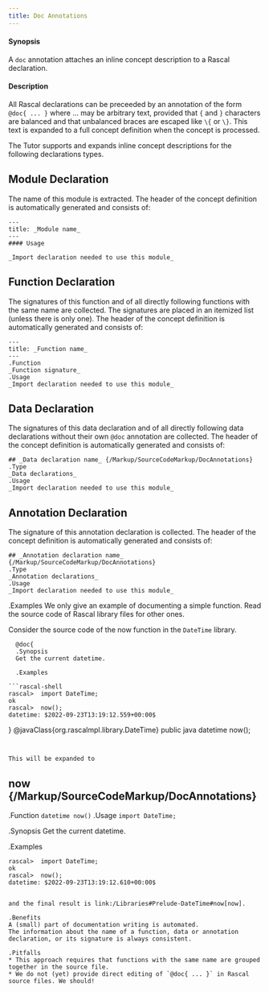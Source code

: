 ```yaml
---
title: Doc Annotations
---
```


#### Synopsis

A `doc` annotation attaches an inline concept description to a Rascal declaration.

#### Description

All Rascal declarations can be preceeded by an annotation of the form `@doc{ ... }` where ... may be arbitrary text, 
provided that `{` and `}` characters are balanced and that unbalanced braces are escaped like `\{` or `\}`. 
This text is expanded to a full concept definition when the concept is processed. 


The Tutor supports and expands inline concept descriptions for the following declarations types.

## Module Declaration

The name of this module is extracted.
The header of the concept definition is automatically generated and consists of:

```
---
title: _Module name_
---
#### Usage

_Import declaration needed to use this module_
```

## Function Declaration

The signatures of this function and of all directly following functions with the same name are collected. 
The signatures are placed in an itemized list (unless there is only one).
The header of the concept definition is automatically generated and consists of:

```
---
title: _Function name_
---
.Function
_Function signature_
.Usage
_Import declaration needed to use this module_
```

## Data Declaration

The signatures of this data declaration and of all directly following data declarations without their own `@doc` annotation 
are collected.
The header of the concept definition is automatically generated and consists of:

```
## _Data declaration name_ {/Markup/SourceCodeMarkup/DocAnnotations}
.Type
_Data declarations_
.Usage
_Import declaration needed to use this module_
```

## Annotation Declaration

The signature of this annotation declaration is collected.
The header of the concept definition is automatically generated and consists of:

```
## _Annotation declaration name_ {/Markup/SourceCodeMarkup/DocAnnotations}
.Type
_Annotation declarations_
.Usage
_Import declaration needed to use this module_
```

.Examples
We only give an example of documenting a simple function. Read the source code of Rascal library files for other ones. 

Consider the source code of the now function in the `DateTime` library.

```
  @doc{
  .Synopsis
  Get the current datetime.

  .Examples

```rascal-shell
rascal>  import DateTime;
ok
rascal>  now();
datetime: $2022-09-23T13:19:12.559+00:00$
```
  }
  @javaClass{org.rascalmpl.library.DateTime}
  public java datetime now();
```
  
  
This will be expanded to

```
## now {/Markup/SourceCodeMarkup/DocAnnotations}
  .Function
  `datetime now()`
  .Usage
  `import DateTime;`

  .Synopsis
  Get the current datetime.

  .Examples

```rascal-shell
rascal>  import DateTime;
ok
rascal>  now();
datetime: $2022-09-23T13:19:12.610+00:00$
```
```

and the final result is link:/Libraries#Prelude-DateTime#now[now].

.Benefits
A (small) part of documentation writing is automated.
The information about the name of a function, data or annotation declaration, or its signature is always consistent.

.Pitfalls 
* This approach requires that functions with the same name are grouped together in the source file.
* We do not (yet) provide direct editing of `@doc{ ... }` in Rascal source files. We should!

